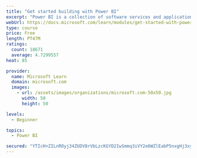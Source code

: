 ```yaml
---
title: "Get started building with Power BI"
excerpt: "Power BI is a collection of software services and applications that let you connect to all sorts of data sources and create compelling visuals and reports. You can benefit from receiving those reports, or you can share them with others inside or outside your organization. Learn the basics of Power BI, how its services and applications work together, and how they can be used to create or experience compelling visuals and analytics based on your data."
webUrl: https://docs.microsoft.com/learn/modules/get-started-with-power-bi/
type: course
price: Free
length: PT47M
ratings:
  count: 18671
  average: 4.7299557
heat: 85

provider:
  name: Microsoft Learn
  domain: microsoft.com
  images:
    - url: /assets/images/organizations/microsoft.com-50x50.jpg
      width: 50
      height: 50

levels:
  - Beginner

topics:
  - Power BI

secured: "YTIcH+ZILnROyj34ZUDV8rVbLzcKGYD2IwSmmq3iVY2e6WZlEabP5nxgHj3xyKLphomQUei90CJEmHw07JO2/HkVtqg8BkoZzkJ0kQzBdbXlEnOA9SxaqNMeEzZ/nyzM9WmYF5VaPF1Bic06m2ZRZsbneB5IHNwxaESXS0uufNaA2l2a5bXH6fN12wcU0xB6lYW6ZoykN0wE4DHsKZ93c44Ba1JTaNm9WYCY9o75ewpfupmuHd2Faq+ZWPycNjl126RcspK+iBJk+/nBdYZKUjFQ2auqcpTWEAwkFglNcboGOi9S5HXTJtW1xx0WeEu8psHXaVBWLBaDEZ3m0ddHjEV3cRmBMWVJ2rjUs0+KfPyCdCdzofHR1YqbPnDbStCHwC/JhD+Z95GlnwoYWOjU3TrUfs6ux8PAEBf+m7wqSLSom3RrnHPT54BMXlVgOB9O;3DDV4KSzcuae9ZvKH2l2Hg=="
---
```


